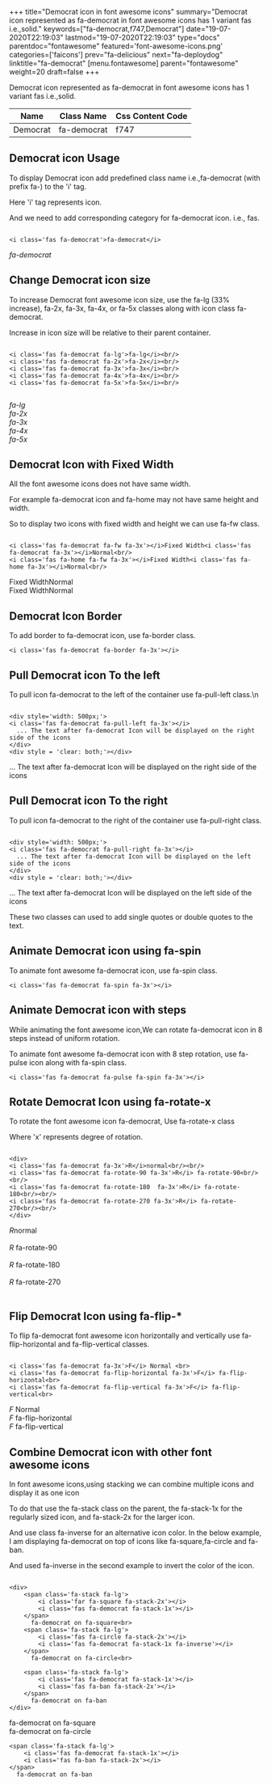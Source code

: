 +++
title="Democrat icon in font awesome icons"
summary="Democrat icon represented as fa-democrat in font awesome icons has 1 variant fas i.e.,solid."
keywords=["fa-democrat,f747,Democrat"]
date="19-07-2020T22:19:03"
lastmod="19-07-2020T22:19:03"
type="docs"
parentdoc="fontawesome"
featured='font-awesome-icons.png'
categories=['faicons']
prev="fa-delicious"
next="fa-deploydog"
linktitle="fa-democrat"
[menu.fontawesome]
parent="fontawesome"
weight=20
draft=false
+++


Democrat icon represented as fa-democrat in font awesome icons has 1 variant fas i.e.,solid.

<div class='table-responsive'><table class='table'><thead><tr><th>Name</th><th>Class Name</th><th>Css Content Code</th></tr></thead><tbody><tr><td>Democrat</td><td>fa-democrat</td><td>f747</td></tr></tbody></table></div>



## Democrat icon Usage

To display Democrat icon add predefined class name i.e.,fa-democrat (with prefix fa-) to the 'i' tag.

Here 'i' tag represents icon.

And we need to add corresponding category for fa-democrat icon. i.e., fas.


```

<i class='fas fa-democrat'>fa-democrat</i>
```

<i class='fas fa-democrat'>fa-democrat</i>




## Change Democrat icon size
To increase Democrat font awesome icon size, use the fa-lg (33% increase), fa-2x, fa-3x, fa-4x, or fa-5x classes along with icon class fa-democrat.

Increase in icon size will be relative to their parent container. 

```

<i class='fas fa-democrat fa-lg'>fa-lg</i><br/>
<i class='fas fa-democrat fa-2x'>fa-2x</i><br/>
<i class='fas fa-democrat fa-3x'>fa-3x</i><br/>
<i class='fas fa-democrat fa-4x'>fa-4x</i><br/>
<i class='fas fa-democrat fa-5x'>fa-5x</i><br/>
            
```

<i class='fas fa-democrat fa-lg'>fa-lg</i><br/>
<i class='fas fa-democrat fa-2x'>fa-2x</i><br/>
<i class='fas fa-democrat fa-3x'>fa-3x</i><br/>
<i class='fas fa-democrat fa-4x'>fa-4x</i><br/>
<i class='fas fa-democrat fa-5x'>fa-5x</i><br/>
            



## Democrat Icon with Fixed Width 

All the font awesome icons does not have same width.

For example fa-democrat icon and fa-home may not have same height and width.

So to display two icons with fixed width and height we can use fa-fw class.


```

<i class='fas fa-democrat fa-fw fa-3x'></i>Fixed Width<i class='fas fa-democrat fa-3x'></i>Normal<br/>
<i class='fas fa-home fa-fw fa-3x'></i>Fixed Width<i class='fas fa-home fa-3x'></i>Normal<br/>
```

<i class='fas fa-democrat fa-fw fa-3x'></i>Fixed Width<i class='fas fa-democrat fa-3x'></i>Normal<br/>
<i class='fas fa-home fa-fw fa-3x'></i>Fixed Width<i class='fas fa-home fa-3x'></i>Normal<br/>



## Democrat Icon Border 

To add border to fa-democrat icon, use fa-border class.


```
<i class='fas fa-democrat fa-border fa-3x'></i>

```
<i class='fas fa-democrat fa-border fa-3x'></i>





## Pull Democrat icon To the left

To pull icon fa-democrat to the left of the container use fa-pull-left class.\n

```

<div style='width: 500px;'>
<i class='fas fa-democrat fa-pull-left fa-3x'></i>
  ... The text after fa-democrat Icon will be displayed on the right side of the icons
</div>
<div style = 'clear: both;'></div>
```

<div style='width: 500px;'>
<i class='fas fa-democrat fa-pull-left fa-3x'></i>
  ... The text after fa-democrat Icon will be displayed on the right side of the icons
</div>
<div style = 'clear: both;'></div>




## Pull Democrat icon To the right
To pull icon fa-democrat to the right of the container use fa-pull-right class.

```

<div style='width: 500px;'>
<i class='fas fa-democrat fa-pull-right fa-3x'></i>
  ... The text after fa-democrat Icon will be displayed on the left side of the icons
</div>
<div style = 'clear: both;'></div>
```

<div style='width: 500px;'>
<i class='fas fa-democrat fa-pull-right fa-3x'></i>
  ... The text after fa-democrat Icon will be displayed on the left side of the icons
</div>
<div style = 'clear: both;'></div>

These two classes can used to add single quotes or double quotes to the text.


## Animate Democrat icon using fa-spin
To animate font awesome fa-democrat icon, use fa-spin class.

```
<i class='fas fa-democrat fa-spin fa-3x'></i>
```
<i class='fas fa-democrat fa-spin fa-3x'></i>




## Animate Democrat icon with steps
While animating the font awesome icon,We can rotate fa-democrat icon in 8 steps instead of uniform rotation.

To animate font awesome fa-democrat icon with 8 step rotation, use fa-pulse icon along with fa-spin class.


```
<i class='fas fa-democrat fa-pulse fa-spin fa-3x'></i>

```
<i class='fas fa-democrat fa-pulse fa-spin fa-3x'></i>





## Rotate Democrat Icon using fa-rotate-x
To rotate the font awesome icon fa-democrat, Use fa-rotate-x class

Where 'x' represents degree of rotation.


```

<div>
<i class='fas fa-democrat fa-3x'>R</i>normal<br/><br/>
<i class='fas fa-democrat fa-rotate-90 fa-3x'>R</i> fa-rotate-90<br/><br/> 
<i class='fas fa-democrat fa-rotate-180  fa-3x'>R</i> fa-rotate-180<br/><br/> 
<i class='fas fa-democrat fa-rotate-270 fa-3x'>R</i> fa-rotate-270<br/><br/>
</div>
```

<div>
<i class='fas fa-democrat fa-3x'>R</i>normal<br/><br/>
<i class='fas fa-democrat fa-rotate-90 fa-3x'>R</i> fa-rotate-90<br/><br/> 
<i class='fas fa-democrat fa-rotate-180  fa-3x'>R</i> fa-rotate-180<br/><br/> 
<i class='fas fa-democrat fa-rotate-270 fa-3x'>R</i> fa-rotate-270<br/><br/>
</div>




## Flip Democrat Icon using fa-flip-*
To flip fa-democrat font awesome icon horizontally and vertically use fa-flip-horizontal and fa-flip-vertical classes. 

```

<i class='fas fa-democrat fa-3x'>F</i> Normal <br>
<i class='fas fa-democrat fa-flip-horizontal fa-3x'>F</i> fa-flip-horizontal<br>
<i class='fas fa-democrat fa-flip-vertical fa-3x'>F</i> fa-flip-vertical<br>
```

<i class='fas fa-democrat fa-3x'>F</i> Normal <br>
<i class='fas fa-democrat fa-flip-horizontal fa-3x'>F</i> fa-flip-horizontal<br>
<i class='fas fa-democrat fa-flip-vertical fa-3x'>F</i> fa-flip-vertical<br>




## Combine Democrat icon with other font awesome icons
In font awesome icons,using stacking we can combine multiple icons and display it as one icon 

To do that use the fa-stack class on the parent, the fa-stack-1x for the regularly sized icon, and fa-stack-2x for the larger icon.

And use class fa-inverse for an alternative icon color. 
In the below example, I am displaying fa-democrat on top of icons like fa-square,fa-circle and fa-ban.

And used fa-inverse in the second example to invert the color of the icon.

```

<div>
    <span class='fa-stack fa-lg'>
        <i class='far fa-square fa-stack-2x'></i>
        <i class='fas fa-democrat fa-stack-1x'></i>
    </span>
      fa-democrat on fa-square<br>
    <span class='fa-stack fa-lg'>
        <i class='fas fa-circle fa-stack-2x'></i>
        <i class='fas fa-democrat fa-stack-1x fa-inverse'></i>
    </span>
      fa-democrat on fa-circle<br>

    <span class='fa-stack fa-lg'>
        <i class='fas fa-democrat fa-stack-1x'></i>
        <i class='fas fa-ban fa-stack-2x'></i>
    </span>
      fa-democrat on fa-ban
</div>
```

<div>
    <span class='fa-stack fa-lg'>
        <i class='far fa-square fa-stack-2x'></i>
        <i class='fas fa-democrat fa-stack-1x'></i>
    </span>
      fa-democrat on fa-square<br>
    <span class='fa-stack fa-lg'>
        <i class='fas fa-circle fa-stack-2x'></i>
        <i class='fas fa-democrat fa-stack-1x fa-inverse'></i>
    </span>
      fa-democrat on fa-circle<br>

    <span class='fa-stack fa-lg'>
        <i class='fas fa-democrat fa-stack-1x'></i>
        <i class='fas fa-ban fa-stack-2x'></i>
    </span>
      fa-democrat on fa-ban
</div>






